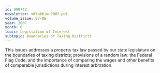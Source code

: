 ```yaml
---
id: 000742
newsletter: v07n06jun2007.pdf
volume_issue: 07-06
year: 2007
month: 6
topic: Legislation of Interest
subtopic: Boundaries of Taxing Districts
---
```


This issues addresses a property tax law passed by our state legislature on the boundaries of taxing districts; provisions of a random law: the Federal Flag Code; and the importance of comparing the wages and other benefits of comparable jurisdictions during interest arbitration.